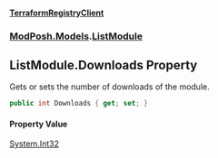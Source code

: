 #### [TerraformRegistryClient](index.md 'index')
### [ModPosh.Models](ModPosh.Models.md 'ModPosh.Models').[ListModule](ModPosh.Models.ListModule.md 'ModPosh.Models.ListModule')

## ListModule.Downloads Property

Gets or sets the number of downloads of the module.

```csharp
public int Downloads { get; set; }
```

#### Property Value
[System.Int32](https://docs.microsoft.com/en-us/dotnet/api/System.Int32 'System.Int32')